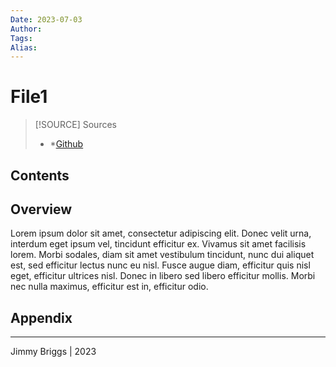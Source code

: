 ```yaml
---
Date: 2023-07-03
Author:
Tags:
Alias:
---
```


# File1

> [!SOURCE] Sources
> - *[Github](https://github.com)

## Contents


## Overview

Lorem ipsum dolor sit amet, consectetur adipiscing elit. Donec velit urna, interdum eget ipsum vel, tincidunt efficitur ex. Vivamus sit amet facilisis lorem. Morbi sodales, diam sit amet vestibulum tincidunt, nunc dui aliquet est, sed efficitur lectus nunc eu nisl. Fusce augue diam, efficitur quis nisl eget, efficitur ultrices nisl. Donec in libero sed libero efficitur mollis. Morbi nec nulla maximus, efficitur est in, efficitur odio.

## Appendix

***

Jimmy Briggs | 2023
